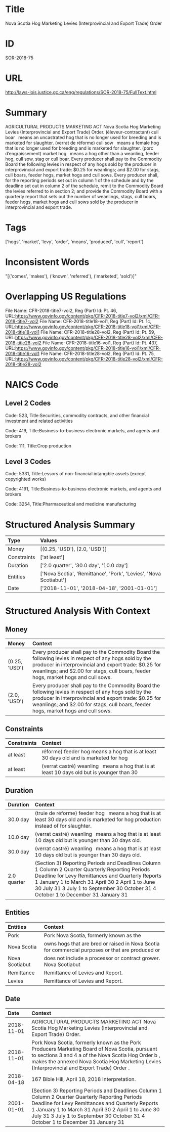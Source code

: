 # Title
Nova Scotia Hog Marketing Levies (Interprovincial and Export Trade) Order


# ID
SOR-2018-75

# URL
http://laws-lois.justice.gc.ca/eng/regulations/SOR-2018-75/FullText.html


# Summary
AGRICULTURAL PRODUCTS MARKETING ACT Nova Scotia Hog Marketing Levies (Interprovincial and Export Trade) Order.
(éleveur-contractant) cull boar  means an uncastrated hog that is no longer used for breeding and is marketed for slaughter.
(verrat de réforme) cull sow  means a female hog that is no longer used for breeding and is marketed for slaughter.
(porc d’engraissement) market hog  means a hog other than a weanling, feeder hog, cull sow, stag or cull boar.
Every producer shall pay to the Commodity Board the following levies in respect of any hogs sold by the producer in interprovincial and export trade: $0.25 for weanlings; and $2.00 for stags, cull boars, feeder hogs, market hogs and cull sows.
Every producer shall, for the reporting periods set out in column 1 of the schedule and by the deadline set out in column 2 of the schedule, remit to the Commodity Board the levies referred to in section 2; and provide the Commodity Board with a quarterly report that sets out the number of weanlings, stags, cull boars, feeder hogs, market hogs and cull sows sold by the producer in interprovincial and export trade.


# Tags
['hogs', 'market', 'levy', 'order', 'means', 'produced', 'cull', 'report']


# Inconsistent Words
"[('comes', 'makes'), ('known', 'referred'), ('marketed', 'sold')]"


# Overlapping US Regulations
File Name: CFR-2018-title7-vol2, Reg (Part) Id: Pt. 46, URL:https://www.govinfo.gov/content/pkg/CFR-2018-title7-vol2/xml/CFR-2018-title7-vol2
File Name: CFR-2018-title18-vol1, Reg (Part) Id: Pt. 1c, URL:https://www.govinfo.gov/content/pkg/CFR-2018-title18-vol1/xml/CFR-2018-title18-vol1
File Name: CFR-2018-title28-vol2, Reg (Part) Id: Pt. 59, URL:https://www.govinfo.gov/content/pkg/CFR-2018-title28-vol2/xml/CFR-2018-title28-vol2
File Name: CFR-2018-title16-vol1, Reg (Part) Id: Pt. 437, URL:https://www.govinfo.gov/content/pkg/CFR-2018-title16-vol1/xml/CFR-2018-title16-vol1
File Name: CFR-2018-title28-vol2, Reg (Part) Id: Pt. 75, URL:https://www.govinfo.gov/content/pkg/CFR-2018-title28-vol2/xml/CFR-2018-title28-vol2



# NAICS Code
## Level 2 Codes
Code: 523, Title:Securities, commodity contracts, and other financial investment and related activities

Code: 419, Title:Business-to-business electronic markets, and agents and brokers

Code: 111, Title:Crop production




## Level 3 Codes
Code: 5331, Title:Lessors of non-financial intangible assets (except copyrighted works)

Code: 4191, Title:Business-to-business electronic markets, and agents and brokers

Code: 3254, Title:Pharmaceutical and medicine manufacturing







# Structured Analysis Summary
| Type        | Values                                                            |
|:------------|:------------------------------------------------------------------|
| Money       | [(0.25, 'USD'), (2.0, 'USD')]                                     |
| Constraints | ['at least']                                                      |
| Duration    | ['2.0 quarter', '30.0 day', '10.0 day']                           |
| Entities    | ['Nova Scotia', 'Remittance', 'Pork', 'Levies', 'Nova Scotiabut'] |
| Date        | ['2018-11-01', '2018-04-18', '2001-01-01']                        |


# Structured Analysis With Context
 


## Money
| Money         | Context                                                                                                                                                                                                                                             |
|:--------------|:----------------------------------------------------------------------------------------------------------------------------------------------------------------------------------------------------------------------------------------------------|
| (0.25, 'USD') | Every producer shall pay to the Commodity Board the following levies in respect of any hogs sold by the producer in interprovincial and export trade: $0.25 for weanlings; and $2.00 for stags, cull boars, feeder hogs, market hogs and cull sows. |
| (2.0, 'USD')  | Every producer shall pay to the Commodity Board the following levies in respect of any hogs sold by the producer in interprovincial and export trade: $0.25 for weanlings; and $2.00 for stags, cull boars, feeder hogs, market hogs and cull sows. |


## Constraints
| Constraints   | Context                                                                                    |
|:--------------|:-------------------------------------------------------------------------------------------|
| at least      | réforme) feeder hog means a hog that is at least 30 days old and is marketed for hog       |
| at least      | (verrat castré) weanling  means a hog that is  at least 10 days old but is younger than 30 |


## Duration
| Duration    | Context                                                                                                                                                                                                                                                                                       |
|:------------|:----------------------------------------------------------------------------------------------------------------------------------------------------------------------------------------------------------------------------------------------------------------------------------------------|
| 30.0 day    | (truie de réforme) feeder hog  means a hog that is at least 30 days old and is marketed for hog production instead of for slaughter.                                                                                                                                                          |
| 10.0 day    | (verrat castré) weanling  means a hog that is at least 10 days old but is younger than 30 days old.                                                                                                                                                                                           |
| 30.0 day    | (verrat castré) weanling  means a hog that is at least 10 days old but is younger than 30 days old.                                                                                                                                                                                           |
| 2.0 quarter | (Section 3) Reporting Periods and Deadlines Column 1 Column 2 Quarter Quarterly Reporting Periods Deadline for Levy Remittances and Quarterly Reports 1 January 1 to March 31 April 30 2 April 1 to June 30 July 31 3 July 1 to September 30 October 31 4 October 1 to December 31 January 31 |


## Entities
| Entities       | Context                                                                                          |
|:---------------|:-------------------------------------------------------------------------------------------------|
| Pork           | Pork  Nova Scotia, formerly known as the                                                         |
| Nova Scotia    | owns hogs that are bred or raised in Nova Scotia for commercial purposes or that are produced or |
| Nova Scotiabut | does not include a processor or contract grower. Nova Scotiabut                                  |
| Remittance     | Remittance  of Levies and Report.                                                                |
| Levies         | Remittance of  Levies  and Report.                                                               |


## Date
| Date       | Context                                                                                                                                                                                                                                                                                       |
|:-----------|:----------------------------------------------------------------------------------------------------------------------------------------------------------------------------------------------------------------------------------------------------------------------------------------------|
| 2018-11-01 | AGRICULTURAL PRODUCTS MARKETING ACT Nova Scotia Hog Marketing Levies (Interprovincial and Export Trade) Order.                                                                                                                                                                                |
| 2018-11-01 | Pork Nova Scotia, formerly known as the Pork Producers Marketing Board of Nova Scotia, pursuant to sections 3 and 4 a  of the  Nova Scotia Hog Order b , makes the annexed  Nova Scotia Hog Marketing Levies (Interprovincial and Export Trade) Order .                                       |
| 2018-04-18 | 167 Bible Hill, April 18, 2018 Interpretation.                                                                                                                                                                                                                                                |
| 2001-01-01 | (Section 3) Reporting Periods and Deadlines Column 1 Column 2 Quarter Quarterly Reporting Periods Deadline for Levy Remittances and Quarterly Reports 1 January 1 to March 31 April 30 2 April 1 to June 30 July 31 3 July 1 to September 30 October 31 4 October 1 to December 31 January 31 |


